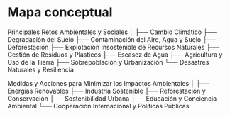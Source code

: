 # Mapa conceptual

Principales Retos Ambientales y Sociales
│
├── Cambio Climático
├── Degradación del Suelo
├── Contaminación del Aire, Agua y Suelo
├── Deforestación
├── Explotación Insostenible de Recursos Naturales
├── Gestión de Residuos y Plásticos
├── Escasez de Agua
├── Agricultura y Uso de la Tierra
├── Sobrepoblación y Urbanización
└── Desastres Naturales y Resiliencia

Medidas y Acciones para Minimizar los Impactos Ambientales
│
├── Energías Renovables
├── Industria Sostenible
├── Reforestación y Conservación
├── Sostenibilidad Urbana
├── Educación y Conciencia Ambiental
└── Cooperación Internacional y Políticas Públicas
